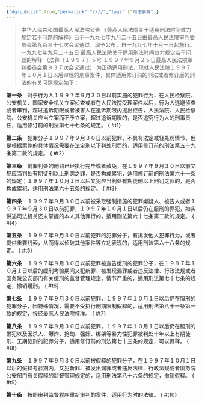 ```yaml
---
{"dg-publish":true,"permalink":"////","tags":["司法解释"]}
---
```


>中华人民共和国最高人民法院公告
《最高人民法院关于适用刑法时间效力规定若干问题的解释》已于一九九七年九月二十五日由最高人民法院审判委员会第九百三十七次会议通过，现予公布，自一九九七年十月一日起施行。
一九九七年九月二十五日
最高人民法院关于适用刑法时间效力规定若干问题的解释
（法释〔１９９７〕５号
１９９７年９月２５日最高人民法院审判委员会第９３７次会议通过）
为正确适用刑法，现就人民法院１９９７年１０月１日以后审理的刑事案件，具体适用修订前的刑法或者修订后的刑法的有关问题规定如下：

**第一条**　对于行为人１９９７年９月３０日以前实施的犯罪行为，在人民检察院、公安机关、国家安全机关立案侦查或者在人民法院受理案件以后，行为人逃避侦查或者审判，超过追诉期限或者被害人在追诉期限内提出控告，人民法院、人民检察院、公安机关应当立案而不予立案，超过追诉期限的，是否追究行为人的刑事责任，适用修订前的刑法第七十七条的规定。
{ #t1}


**第二条**　犯罪分子１９９７年９月３０日以前犯罪，不具有法定减轻处罚情节，但是根据案件的具体情况需要在法定刑以下判处刑罚的，适用修订前的刑法第五十九条第二款的规定。
{ #t2}


**第三条**　前罪判处的刑罚已经执行完毕或者赦免，在１９９７年９月３０日以前又犯应当判处有期徒刑以上刑罚之罪，是否构成累犯，适用修订前的刑法第六十一条的规定；１９９７年１０月１日以后又犯应当判处有期徒刑以上刑罚之罪的，是否构成累犯，适用刑法第六十五条的规定。
{ #t3}


**第四条**　１９９７年９月３０日以前被采取强制措施的犯罪嫌疑人、被告人或者１９９７年９月３０日以前犯罪，１９９７年１０月１日以后仍在服刑的罪犯，如实供述司法机关还未掌握的本人其他罪行的，适用刑法第六十七条第二款的规定。
{ #t4}


**第五条**　１９９７年９月３０日以前犯罪的犯罪分子，有揭发他人犯罪行为，或者提供重要线索，从而得以侦破其他案件等立功表现的，适用刑法第六十八条的规定。
{ #t5}


**第六条**　１９９７年９月３０日以前犯罪被宣告缓刑的犯罪分子，在１９９７年１０月１日以后的缓刑考验期间又犯新罪、被发现漏罪或者违反法律、行政法规或者国务院公安部门有关缓刑的监督管理规定，情节严重的，适用刑法第七十七条的规定，撤销缓刑。
{ #t6}


**第七条**　１９９７年９月３０日以前犯罪，１９９７年１０月１日以后仍在服刑的犯罪分子，因特殊情况，需要不受执行刑期限制假释的，适用刑法第八十一条第一款的规定，报经最高人民法院核准。
{ #t7}


**第八条**　１９９７年９月３０日以前犯罪，１９９７年１０月１日以后仍在服刑的累犯以及因杀人、爆炸、抢劫、强奸、绑架等暴力性犯罪被判处十年以上有期徒刑、无期徒刑的犯罪分子，适用修订前的刑法第七十三条的规定，可以假释。
{ #t8}


**第九条**　１９９７年９月３０日以前被假释的犯罪分子，在１９９７年１０月１日以后的假释考验期内，又犯新罪、被发出漏罪或者违反法律、行政法规或者国务院公安部门有关假释的监督管理规定的，适用刑法第八十六条的规定，撤销假释。
{ #t9}


**第十条**　按照审判监督程序重新审判的案件，适用行为时的法律。
{ #t10}
